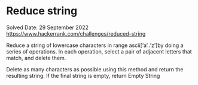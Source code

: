 # Reduce string
Solved Date: 29 September 2022
https://www.hackerrank.com/challenges/reduced-string

Reduce a string of lowercase characters in range ascii[‘a’..’z’]by doing a series of operations. In each operation, select a pair of adjacent letters that match, and delete them.

Delete as many characters as possible using this method and return the resulting string. If the final string is empty, return Empty String
